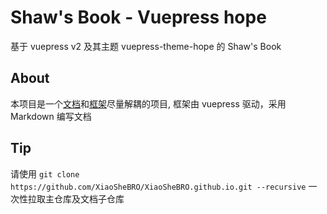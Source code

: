 # Shaw's Book - Vuepress hope

基于 vuepress v2 及其主题 vuepress-theme-hope 的 Shaw's Book

## About

本项目是一个[文档](https://github.com/XiaoSheBRO/docs)和[框架](https://vuepress.vuejs.org/zh/)尽量解耦的项目, 框架由 vuepress 驱动，采用 Markdown 编写文档

## Tip

请使用 `git clone https://github.com/XiaoSheBRO/XiaoSheBRO.github.io.git --recursive` 一次性拉取主仓库及文档子仓库
